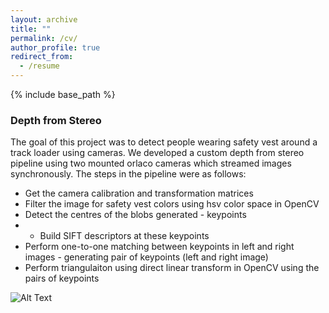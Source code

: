 ```yaml
---
layout: archive
title: ""
permalink: /cv/
author_profile: true
redirect_from:
  - /resume
---
```


{% include base_path %}

### Depth from Stereo
The goal of this project was to detect people wearing safety vest around a track loader using cameras. We developed a custom depth from stereo pipeline using two mounted orlaco cameras which streamed images synchronously. The steps in the pipeline were as follows:
- Get the camera calibration and transformation matrices
- Filter the image for safety vest colors using hsv color space in OpenCV
- Detect the centres of the blobs generated - keypoints
- - Build SIFT descriptors at these keypoints
- Perform one-to-one matching between keypoints in left and right images - generating pair of keypoints (left and right image)
- Perform triangulaiton using direct linear transform in OpenCV using the pairs of keypoints

![Alt Text](http://m-a-c-e.github.io/website/files/orlaco2.gif)


